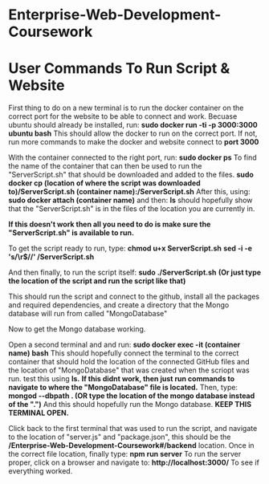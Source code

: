 # Enterprise-Web-Development-Coursework

# User Commands To Run Script & Website 

First thing to do on a new terminal is to run the docker container on the correct port for the website to be able to connect and work. Becuase ubuntu should already be installed, run:
**sudo docker run -ti -p 3000:3000 ubuntu bash**
This should allow the docker to run on the correct port. If not, run more commands to make the docker and website connect to **port **3000****


With the container connected to the right port, run:
**sudo docker ps**
To find the name of the container that can then be used to run the "ServerScript.sh" that should be downloaded and added to the files.
**sudo docker cp (location of where the script was downloaded to)/ServerScript.sh (container name):/ServerScript.sh**
After this, using:
**sudo docker attach (container name)**
and then:
**ls**
should hopefully show that the "ServerScript.sh" is in the files of the location you are currently in.

**If this doesn't work then all you need to do is make sure the "ServerScript.sh" is available to run.**

To get the script ready to run, type:
 **chmod u+x ServerScript.sh**
 **sed -i -e 's/\r$//' /ServerScript.sh**
 
 And then finally, to run the script itself:
 **sudo ./ServerScript.sh** 
 **(Or just type the location of the script and run the script like that)**
 
 This should run the script and connect to the github, install all the packages and required dependencies, and create a directory that the Mongo database will run from called "MongoDatabase" 


Now to get the Mongo database working.

Open a second terminal and and run:
**sudo docker exec -it (container name) bash**
This should hopefully connect the terminal to the correct container that should hold the location of the connected GitHub files and the location of "MongoDatabase" that was created when the scriopt was run. test this using **ls.** 
**If this didnt work, then just run commands to navigate to where the "MongoDatabase" file is located.**
Then, type:
**mongod --dbpath . (OR type the location of the mongo database instead of the ".")**
And this should hopefully run the Mongo database. **KEEP THIS TERMINAL OPEN.**

Click back to the first terminal that was used to run the script, and navigate to the location of "server.js" and "package.json", this should be the **/Enterprise-Web-Development-Coursework#/backend** location.
Once in the correct file location, finally type:
**npm run server**
To run the server proper, click on a browser and navigate to:
**http://localhost:3000/**
To see if everything worked.
